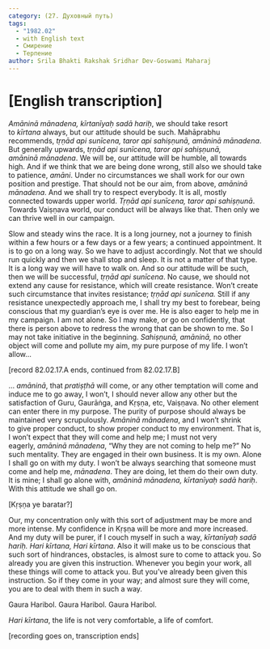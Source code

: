 ```yaml
---
category: (27. Духовный путь)
tags:
  - "1982.02"
  - with English text
  - Смирение
  - Терпение
author: Srila Bhakti Rakshak Sridhar Dev-Goswami Maharaj
---
```


# [English transcription]

*Amāninā mānadena, kīrtanīyaḥ sadā hariḥ*, we should take resort to *kīrtana* always, but our attitude should be such. Mahāprabhu recommends, *tṛṇād api sunīcena, taror api sahiṣṇunā, amāninā mānadena*. But generally upwards, *tṛṇād api sunīcena, taror api sahiṣṇunā, amāninā mānadena*. We will be, our attitude will be humble, all towards high. And if we think that we are being done wrong, still also we should take to patience, *amāni*. Under no circumstances we shall work for our own position and prestige. That should not be our aim, from above, *amāninā mānadena*. And we shall try to respect everybody. It is all, mostly connected towards upper world. *Tṛṇād api sunīcena, taror api sahiṣṇunā*. Towards Vaiṣṇava world, our conduct will be always like that. Then only we can thrive well in our campaign.

Slow and steady wins the race. It is a long journey, not a journey to finish within a few hours or a few days or a few years; a continued appointment. It is to go on a long way. So we have to adjust accordingly. Not that we should run quickly and then we shall stop and sleep. It is not a matter of that type. It is a long way we will have to walk on. And so our attitude will be such, then we will be successful, *tṛṇād api sunīcena*. No cause, we should not extend any cause for resistance, which will create resistance. Won’t create such circumstance that invites resistance; *tṛṇād api sunīcena.* Still if any resistance unexpectedly approach me, I shall try my best to forebear, being conscious that my guardian’s eye is over me. He is also eager to help me in my campaign. I am not alone. So I may make, or go on confidently, that there is person above to redress the wrong that can be shown to me. So I may not take initiative in the beginning. *Sahiṣṇunā, amāninā,* no other object will come and pollute my aim, my pure purpose of my life. I won’t allow…

[record 82.02.17.A ends, continued from 82.02.17.B]

… *amāninā*, that *pratiṣṭhā* will come, or any other temptation will come and induce me to go away, I won’t, I should never allow any other but the satisfaction of Guru, Gaurāṅga, and Kṛṣṇa, etc, Vaiṣṇava. No other element can enter there in my purpose. The purity of purpose should always be maintained very scrupulously. *Amāninā mānadena*, and I won’t shrink to give proper conduct, to show proper conduct to my environment. That is, I won’t expect that they will come and help me; I must not very eagerly, *amāninā mānadena*, “Why they are not coming to help me?” No such mentality. They are engaged in their own business. It is my own. Alone I shall go on with my duty. I won’t be always searching that someone must come and help me, *mānadena*. They are doing, let them do their own duty. It is mine; I shall go alone with, *amāninā mānadena, kīrtanīyaḥ sadā hariḥ*. With this attitude we shall go on.

[Kṛṣṇa ye baratar?]

Our, my concentration only with this sort of adjustment may be more and more intense. My confidence in Kṛṣṇa will be more and more increased. And my duty will be purer, if I couch myself in such a way, *kīrtanīyaḥ sadā hariḥ. Hari kīrtana, Hari kīrtana*. Also it will make us to be conscious that such sort of hindrances, obstacles, is almost sure to come to attack you. So already you are given this instruction. Whenever you begin your work, all these things will come to attack you. But you’ve already been given this instruction. So if they come in your way; and almost sure they will come, you are to deal with them in such a way.

Gaura Haribol. Gaura Haribol. Gaura Haribol.

*Hari kīrtana*, the life is not very comfortable, a life of comfort.

[recording goes on, transcription ends]

